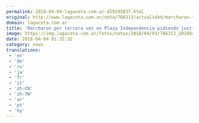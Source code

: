 ```yaml
---
permalink: 2018-04-04-lagaceta.com.ar-459295837.html
original: http://www.lagaceta.com.ar/nota/766313/actualidad/marcharon-tercera-vez-plaza-independencia-pidiendo-justicia-natalia-vargas.html
domain: lagaceta.com.ar
title: 'Marcharon por tercera vez en Plaza Independencia pidiendo justicia por Natalia Vargas'
image: https://img.lagaceta.com.ar/fotos/notas/2018/04/03/766313_20180403221118.jpg
date: 2018-04-04 01:32:32
category: news
translations: 
 - 'en'
 - 'de'
 - 'ru'
 - 'ja'
 - 'fr'
 - 'it'
 - 'zh-CN'
 - 'zh-TW'
 - 'ar'
 - 'pt'
 - 'hy'
---
```


